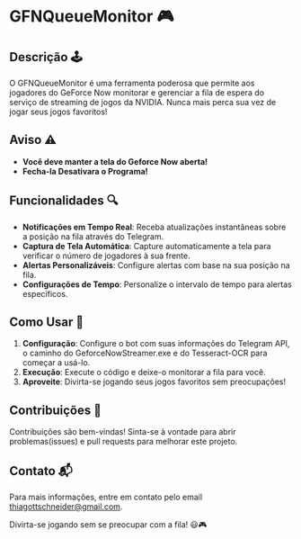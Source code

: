 # GFNQueueMonitor 🎮
## Descrição 🕹️

O GFNQueueMonitor é uma ferramenta poderosa que permite aos jogadores do GeForce Now monitorar e gerenciar a fila de espera do serviço de streaming de jogos da NVIDIA. Nunca mais perca sua vez de jogar seus jogos favoritos!

## Aviso ⚠️
- **Você deve manter a tela do Geforce Now aberta!**
- **Fecha-la Desativara o Programa!**

## Funcionalidades 🔍

- **Notificações em Tempo Real**: Receba atualizações instantâneas sobre a posição na fila através do Telegram.
- **Captura de Tela Automática**: Capture automaticamente a tela para verificar o número de jogadores à sua frente.
- **Alertas Personalizáveis**: Configure alertas com base na sua posição na fila.
- **Configurações de Tempo**: Personalize o intervalo de tempo para alertas específicos.

## Como Usar 🚀

1. **Configuração**: Configure o bot com suas informações do Telegram API, o caminho do GeforceNowStreamer.exe e do Tesseract-OCR para começar a usá-lo.
2. **Execução**: Execute o código e deixe-o monitorar a fila para você.
3. **Aproveite**: Divirta-se jogando seus jogos favoritos sem preocupações!

## Contribuições 🤝

Contribuições são bem-vindas! Sinta-se à vontade para abrir problemas(issues) e pull requests para melhorar este projeto.

## Contato 📬

Para mais informações, entre em contato pelo email thiagottschneider@gmail.com.

Divirta-se jogando sem se preocupar com a fila! 😃🎮
